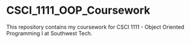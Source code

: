 # CSCI_1111_OOP_Coursework
 This repository contains my coursework for CSCI 1111 - Object Oriented Programming I at Southwest Tech.
